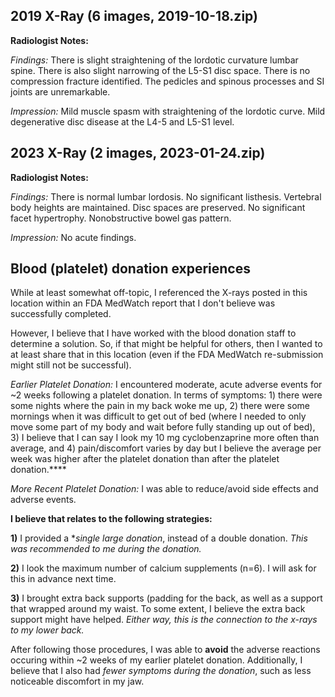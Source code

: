 ## 2019 X-Ray (6 images, 2019-10-18.zip)

**Radiologist Notes:**

*Findings:* There is slight straightening of the lordotic curvature lumbar spine. There is also slight narrowing of the L5-S1 disc space. There is no compression fracture identified. The pedicles and spinous processes and SI joints are unremarkable.

*Impression:* Mild muscle spasm with straightening of the lordotic curve. Mild degenerative disc disease at the L4-5 and L5-S1 level.

## 2023 X-Ray (2 images, 2023-01-24.zip)

**Radiologist Notes:**

*Findings:* There is normal lumbar lordosis. No significant listhesis. Vertebral body heights are maintained. Disc spaces are preserved. No significant facet hypertrophy. Nonobstructive bowel gas pattern.

*Impression:* No acute findings.

## Blood (platelet) donation experiences

While at least somewhat off-topic, I referenced the X-rays posted in this location within an FDA MedWatch report that I don't believe was successfully completed.

However, I believe that I have worked with the blood donation staff to determine a solution.  So, if that might be helpful for others, then I wanted to at least share that in this location (even if the FDA MedWatch re-submission might still not be successful).

*Earlier Platelet Donation:* I encountered moderate, acute adverse events for ~2 weeks following a platelet donation.  In terms of symptoms: 1) there were some nights where the pain in my back woke me up, 2) there were some mornings when it was difficult to get out of bed (where I needed to only move some part of my body and wait before fully standing up out of bed), 3) I believe that I can say I look my 10 mg cyclobenzaprine more often than average, and 4) pain/discomfort varies by day but I believe the average per week was higher after the platelet donation than after the platelet donation.****

*More Recent Platelet Donation:*  I was able to reduce/avoid side effects and adverse events.

**I believe that relates to the following strategies:**

**1)** I provided a **single large donation*, instead of a double donation.  *This was recommended to me during the donation.*

**2)** I look the maximum number of calcium supplements (n=6).  I will ask for this in advance next time.

**3)** I brought extra back supports (padding for the back, as well as a support that wrapped around my waist.  To some extent, I believe the extra back support might have helped.  *Either way, this is the connection to the x-rays to my lower back.*

After following those procedures, I was able to **avoid** the adverse reactions occuring within ~2 weeks of my earlier platelet donation.  Additionally, I believe that I also had *fewer symptoms during the donation*, such as less noticeable discomfort in my jaw.
